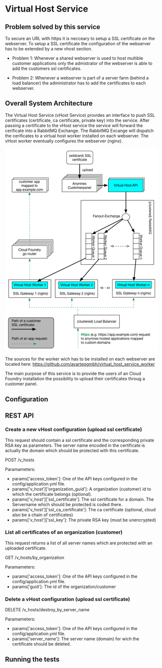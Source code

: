 # Virtual Host Service


## Problem solved by this service

To secure an URL with https it is necceary to setup a SSL certificate on the webserver. To setup a SSL certificate the configuration of the webserver has to be extended by a new vhost section. 

- Problem 1: Whenever a shared webserver is used to host multible customer applications only the admistrator of the webserver is able to add the customers ssl certificates.

- Problem 2: Whenever a webserver is part of a server farm (behind a load balancer) the administrator has to add the certificates to each webserver.

## Overall System Architecture

The Virtual Host Service (vHost Service) provides an interface to push SSL certificates (certificate, ca certificate, private key) into the service. After passing a certificate to the vHost service the service will forward the cerificate into a RabbitMQ Exchange. The RabbitMQ Excange will dispatch the cerificates to a virtual host worker installed on each webserver. The vHost worker eventually configures the webserver (nginx).

![an image](/doc/overall_architecture.png)

The sources for the worker wich has to be installed on each webserver are located here:
https://github.com/avarteqgmbh/virtual_host_service_worker

The main purpose of this service is to provide the users of an Cloud Foundry installation the possibility to upload their certificates throug a customer panel.

## Configuration

## REST API

### Create a new vHost configuration (upload ssl certificate)

This request should contain a ssl certificate and the corresponding private RSA key as parameters. The server name encoded in the certificate is actually the domain which should be protected with this certificate.

 POST /v_hosts

Paramameters: 
	
- params['access_token']: One of the API keys configured in the config/application.yml file.
- params['v_host']['organization_guid']: A organization (customer) id to which the certificate belongs (optional).
- params['v_host']['ssl_certificate']: The ssl certificate for a domain. The Servername which should be protected is coded there.
- params['v_host']['ssl_ca_certificate']: The ca certificate (optional, cloud also be a chain of certificates)
- params['v_host']['ssl_key']: The private RSA key (must be unencrypted)

### List all certificates of an organization (customer)

This request returns a list of all server names which are protected with an uploaded certificate.

 GET /v_hosts/by_organization

Paramameters:

- params['access_token']: One of the API keys configured in the config/application.yml file.
- params['guid']: The id of the organization/customer

### Delete a vHost configuration (upload ssl certificate)

 DELETE /v_hosts/destroy_by_server_name

Paramameters:

- params['access_token']: One of the API keys configured in the config/application.yml file.
- params['server_name']: The server name (domain) for wich the certificate should be deleted.


## Running the tests
